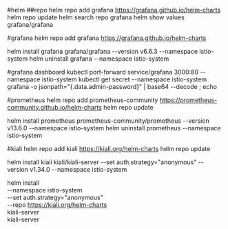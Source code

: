 #helm
##repo
helm repo add grafana https://grafana.github.io/helm-charts
helm repo update
helm search repo grafana
helm show values grafana/grafana

#grafana
helm repo add grafana https://grafana.github.io/helm-charts

helm install grafana grafana/grafana  --version v6.6.3 --namespace istio-system
helm uninstall grafana --namespace istio-system

#grafana dashboard
kubectl port-forward service/grafana 3000:80 --namespace istio-system
kubectl get secret --namespace istio-system grafana -o jsonpath="{.data.admin-password}" | base64 --decode ; echo

#prometheus
helm repo add prometheus-community https://prometheus-community.github.io/helm-charts
helm repo update

helm install prometheus prometheus-community/prometheus --version v13.6.0 --namespace istio-system
helm uninstall prometheus --namespace istio-system

#kiali
helm repo add kiali https://kiali.org/helm-charts
helm repo update

helm install kiali kiali/kiali-server --set auth.strategy="anonymous" --version v1.34.0 --namespace istio-system

helm install \
--namespace istio-system \
--set auth.strategy="anonymous" \
--repo https://kiali.org/helm-charts \
kiali-server \
kiali-server